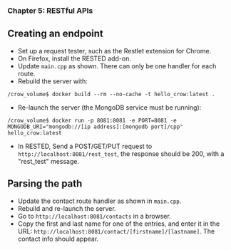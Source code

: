 ### Chapter 5: RESTful APIs

##  Creating an endpoint

- Set up a request tester, such as the Restlet extension for Chrome.
- On Firefox, install the RESTED add-on.
- Update `main.cpp` as shown. There can only be one handler for each route.
- Rebuild the server with:
```
/crow_volume$ docker build --rm --no-cache -t hello_crow:latest .
```
- Re-launch the server (the MongoDB service must be running):
```
/crow_volume$ docker run -p 8081:8081 -e PORT=8081 -e MONGODB_URI="mongodb://[ip address]:[mongodb port]/cpp" hello_crow:latest
```
- In RESTED, Send a POST/GET/PUT request to `http://localhost:8081/rest_test`, the response should be 200, with a "rest_test" message.

## Parsing the path

- Update the contact route handler as shown in `main.cpp`.
- Rebuild and re-launch the server.
- Go to `http://localhost:8081/contacts` in a browser.
- Copy the first and last name for one of the entries, and enter it in the URL: `http://localhost:8081/contact/[firstname]/[lastname]`. The contact info should appear.